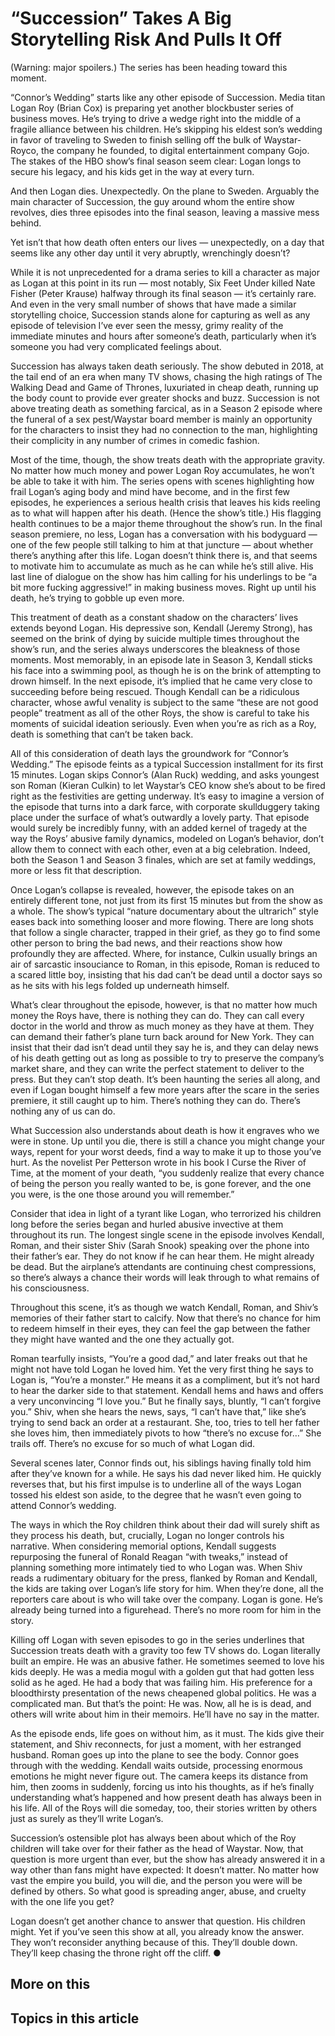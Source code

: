 # “Succession” Takes A Big Storytelling Risk And Pulls It Off

(Warning: major spoilers.) The series has been heading toward this moment.

“Connor’s Wedding” starts like any other episode of Succession. Media titan Logan Roy (Brian Cox) is preparing yet another blockbuster series of business moves. He’s trying to drive a wedge right into the middle of a fragile alliance between his children. He’s skipping his eldest son’s wedding in favor of traveling to Sweden to finish selling off the bulk of Waystar-Royco, the company he founded, to digital entertainment company Gojo. The stakes of the HBO show’s final season seem clear: Logan longs to secure his legacy, and his kids get in the way at every turn. 

And then Logan dies. Unexpectedly. On the plane to Sweden. Arguably the main character of Succession, the guy around whom the entire show revolves, dies three episodes into the final season, leaving a massive mess behind. 

Yet isn’t that how death often enters our lives — unexpectedly, on a day that seems like any other day until it very abruptly, wrenchingly doesn’t?

While it is not unprecedented for a drama series to kill a character as major as Logan at this point in its run — most notably, Six Feet Under killed Nate Fisher (Peter Krause) halfway through its final season — it’s certainly rare. And even in the very small number of shows that have made a similar storytelling choice, Succession stands alone for capturing as well as any episode of television I’ve ever seen the messy, grimy reality of the immediate minutes and hours after someone’s death, particularly when it’s someone you had very complicated feelings about. 

Succession has always taken death seriously. The show debuted in 2018, at the tail end of an era when many TV shows, chasing the high ratings of The Walking Dead and Game of Thrones, luxuriated in cheap death, running up the body count to provide ever greater shocks and buzz. Succession is not above treating death as something farcical, as in a Season 2 episode where the funeral of a sex pest/Waystar board member is mainly an opportunity for the characters to insist they had no connection to the man, highlighting their complicity in any number of crimes in comedic fashion. 

Most of the time, though, the show treats death with the appropriate gravity. No matter how much money and power Logan Roy accumulates, he won’t be able to take it with him. The series opens with scenes highlighting how frail Logan’s aging body and mind have become, and in the first few episodes, he experiences a serious health crisis that leaves his kids reeling as to what will happen after his death. (Hence the show’s title.) His flagging health continues to be a major theme throughout the show’s run. In the final season premiere, no less, Logan has a conversation with his bodyguard — one of the few people still talking to him at that juncture — about whether there’s anything after this life. Logan doesn’t think there is, and that seems to motivate him to accumulate as much as he can while he’s still alive. His last line of dialogue on the show has him calling for his underlings to be “a bit more fucking aggressive!” in making business moves. Right up until his death, he’s trying to gobble up even more.

This treatment of death as a constant shadow on the characters’ lives extends beyond Logan. His depressive son, Kendall (Jeremy Strong), has seemed on the brink of dying by suicide multiple times throughout the show’s run, and the series always underscores the bleakness of those moments. Most memorably, in an episode late in Season 3, Kendall sticks his face into a swimming pool, as though he is on the brink of attempting to drown himself. In the next episode, it’s implied that he came very close to succeeding before being rescued. Though Kendall can be a ridiculous character, whose awful venality is subject to the same “these are not good people” treatment as all of the other Roys, the show is careful to take his moments of suicidal ideation seriously. Even when you’re as rich as a Roy, death is something that can’t be taken back.

All of this consideration of death lays the groundwork for “Connor’s Wedding.” The episode feints as a typical Succession installment for its first 15 minutes. Logan skips Connor’s (Alan Ruck) wedding, and asks youngest son Roman (Kieran Culkin) to let Waystar’s CEO know she’s about to be fired right as the festivities are getting underway. It’s easy to imagine a version of the episode that turns into a dark farce, with corporate skullduggery taking place under the surface of what’s outwardly a lovely party. That episode would surely be incredibly funny, with an added kernel of tragedy at the way the Roys’ abusive family dynamics, modeled on Logan’s behavior, don’t allow them to connect with each other, even at a big celebration. Indeed, both the Season 1 and Season 3 finales, which are set at family weddings, more or less fit that description.

Once Logan’s collapse is revealed, however, the episode takes on an entirely different tone, not just from its first 15 minutes but from the show as a whole. The show’s typical “nature documentary about the ultrarich” style eases back into something looser and more flowing. There are long shots that follow a single character, trapped in their grief, as they go to find some other person to bring the bad news, and their reactions show how profoundly they are affected. Where, for instance, Culkin usually brings an air of sarcastic insouciance to Roman, in this episode, Roman is reduced to a scared little boy, insisting that his dad can’t be dead until a doctor says so as he sits with his legs folded up underneath himself. 

What’s clear throughout the episode, however, is that no matter how much money the Roys have, there is nothing they can do. They can call every doctor in the world and throw as much money as they have at them. They can demand their father’s plane turn back around for New York. They can insist that their dad isn’t dead until they say he is, and they can delay news of his death getting out as long as possible to try to preserve the company’s market share, and they can write the perfect statement to deliver to the press. But they can’t stop death. It’s been haunting the series all along, and even if Logan bought himself a few more years after the scare in the series premiere, it still caught up to him. There’s nothing they can do. There’s nothing any of us can do.

What Succession also understands about death is how it engraves who we were in stone. Up until you die, there is still a chance you might change your ways, repent for your worst deeds, find a way to make it up to those you’ve hurt. As the novelist Per Petterson wrote in his book I Curse the River of Time, at the moment of your death, “you suddenly realize that every chance of being the person you really wanted to be, is gone forever, and the one you were, is the one those around you will remember.” 

Consider that idea in light of a tyrant like Logan, who terrorized his children long before the series began and hurled abusive invective at them throughout its run. The longest single scene in the episode involves Kendall, Roman, and their sister Shiv (Sarah Snook) speaking over the phone into their father’s ear. They do not know if he can hear them. He might already be dead. But the airplane’s attendants are continuing chest compressions, so there’s always a chance their words will leak through to what remains of his consciousness.

Throughout this scene, it’s as though we watch Kendall, Roman, and Shiv’s memories of their father start to calcify. Now that there’s no chance for him to redeem himself in their eyes, they can feel the gap between the father they might have wanted and the one they actually got. 

Roman tearfully insists, “You’re a good dad,” and later freaks out that he might not have told Logan he loved him. Yet the very first thing he says to Logan is, “You’re a monster.” He means it as a compliment, but it’s not hard to hear the darker side to that statement. Kendall hems and haws and offers a very unconvincing “I love you.” But he finally says, bluntly, “I can’t forgive you.” Shiv, when she hears the news, says, “I can’t have that,” like she’s trying to send back an order at a restaurant. She, too, tries to tell her father she loves him, then immediately pivots to how “there’s no excuse for…” She trails off. There’s no excuse for so much of what Logan did. 

Several scenes later, Connor finds out, his siblings having finally told him after they’ve known for a while. He says his dad never liked him. He quickly reverses that, but his first impulse is to underline all of the ways Logan tossed his eldest son aside, to the degree that he wasn’t even going to attend Connor’s wedding. 

The ways in which the Roy children think about their dad will surely shift as they process his death, but, crucially, Logan no longer controls his narrative. When considering memorial options, Kendall suggests repurposing the funeral of Ronald Reagan “with tweaks,” instead of planning something more intimately tied to who Logan was. When Shiv reads a rudimentary obituary for the press, flanked by Roman and Kendall, the kids are taking over Logan’s life story for him. When they’re done, all the reporters care about is who will take over the company. Logan is gone. He’s already being turned into a figurehead. There’s no more room for him in the story. 

Killing off Logan with seven episodes to go in the series underlines that Succession treats death with a gravity too few TV shows do. Logan literally built an empire. He was an abusive father. He sometimes seemed to love his kids deeply. He was a media mogul with a golden gut that had gotten less solid as he aged. He had a body that was failing him. His preference for a bloodthirsty presentation of the news cheapened global politics. He was a complicated man. But that’s the point: He was. Now, all he is is dead, and others will write about him in their memoirs. He’ll have no say in the matter.

As the episode ends, life goes on without him, as it must. The kids give their statement, and Shiv reconnects, for just a moment, with her estranged husband. Roman goes up into the plane to see the body. Connor goes through with the wedding. Kendall waits outside, processing enormous emotions he might never figure out. The camera keeps its distance from him, then zooms in suddenly, forcing us into his thoughts, as if he’s finally understanding what’s happened and how present death has always been in his life. All of the Roys will die someday, too, their stories written by others just as surely as they’ll write Logan’s. 

Succession’s ostensible plot has always been about which of the Roy children will take over for their father as the head of Waystar. Now, that question is more urgent than ever, but the show has already answered it in a way other than fans might have expected: It doesn’t matter. No matter how vast the empire you build, you will die, and the person you were will be defined by others. So what good is spreading anger, abuse, and cruelty with the one life you get? 

Logan doesn’t get another chance to answer that question. His children might. Yet if you’ve seen this show at all, you already know the answer. They won’t reconsider anything because of this. They’ll double down. They’ll keep chasing the throne right off the cliff. ●

## More on this

## Topics in this article

